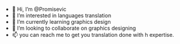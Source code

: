 - 👋 Hi, I’m @Promisevic
- 👀 I’m interested in languages translation
- 🌱 I’m currently learning graphics design
- 💞️ I’m looking to collaborate on graphics designing
- 📫 you can reach me to get you translation done with h expertise.

<!---
Promisevic/Promisevic is a ✨ special ✨ repository because its `README.md` (this file) appears on your GitHub profile.
You can click the Preview link to take a look at your changes.
--->
